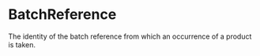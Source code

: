 BatchReference
==============

The identity of the batch reference from which an occurrence of a product is taken.
